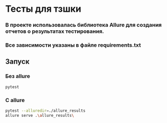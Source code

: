 # Тесты для тзшки

### В проекте использовалась библиотека Allure для создания отчетов о результатах тестирования.
### Все зависимости указаны в файле requirements.txt 

## Запуск
### Без allure
```bash
pytest
```
### С allure
```bash
pytest --alluredir=./allure_results
allure serve .\allure_results\     
```
